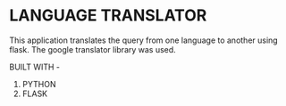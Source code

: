 # LANGUAGE TRANSLATOR

This application translates the query from one language to another using flask. The google translator library was used.

BUILT WITH - 

1) PYTHON
2) FLASK
